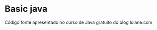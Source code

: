 Basic java 
=================

Código fonte apresentado no curso de Java gratuito do blog loiane.com
